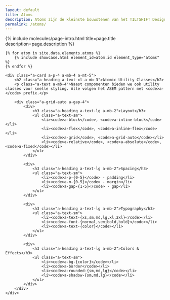 ```yaml
---
layout: default
title: Atoms
description: Atoms zijn de kleinste bouwstenen van het TILTSHIFT Design System. Ze vormen de basis voor alle andere componenten en zijn essentieel voor het creëren van een consistente gebruikerservaring.
permalink: /atoms/
---
```


<section class="o-section">
    {% include molecules/page-intro.html 
       title=page.title 
       description=page.description %}

    {% for atom in site.data.elements.atoms %}
        {% include showcase.html element_id=atom.id element_type="atoms" %}
    {% endfor %}
    
    <div class="a-card a-p-4 a-mb-4 a-mt-5">
        <h2 class="a-heading a-text-xl a-mb-3">Atomic Utility Classes</h2>
        <p class="a-text a-mb-4">Naast componenten bieden we ook utility classes voor snelle styling. Alle volgen het ABEM pattern met <code>a-</code> prefix.</p>
        
        <div class="a-grid-auto a-gap-4">
            <div>
                <h3 class="a-heading a-text-lg a-mb-2">Layout</h3>
                <ul class="a-text-sm">
                    <li><code>a-block</code>, <code>a-inline-block</code></li>
                    <li><code>a-flex</code>, <code>a-inline-flex</code></li>
                    <li><code>a-grid</code>, <code>a-grid-auto</code></li>
                    <li><code>a-relative</code>, <code>a-absolute</code>, <code>a-fixed</code></li>
                </ul>
            </div>
            
            <div>
                <h3 class="a-heading a-text-lg a-mb-2">Spacing</h3>
                <ul class="a-text-sm">
                    <li><code>a-p-{0-5}</code> - padding</li>
                    <li><code>a-m-{0-5}</code> - margin</li>
                    <li><code>a-gap-{1-5}</code> - gap</li>
                </ul>
            </div>
            
            <div>
                <h3 class="a-heading a-text-lg a-mb-2">Typography</h3>
                <ul class="a-text-sm">
                    <li><code>a-text-{xs,sm,md,lg,xl,2xl}</code></li>
                    <li><code>a-font-{normal,semibold,bold}</code></li>
                    <li><code>a-text-{color}</code></li>
                </ul>
            </div>
            
            <div>
                <h3 class="a-heading a-text-lg a-mb-2">Colors & Effects</h3>
                <ul class="a-text-sm">
                    <li><code>a-bg-{color}</code></li>
                    <li><code>a-border</code></li>
                    <li><code>a-rounded-{sm,md,lg}</code></li>
                    <li><code>a-shadow-{sm,md,lg}</code></li>
                </ul>
            </div>
        </div>
    </div>
</section>